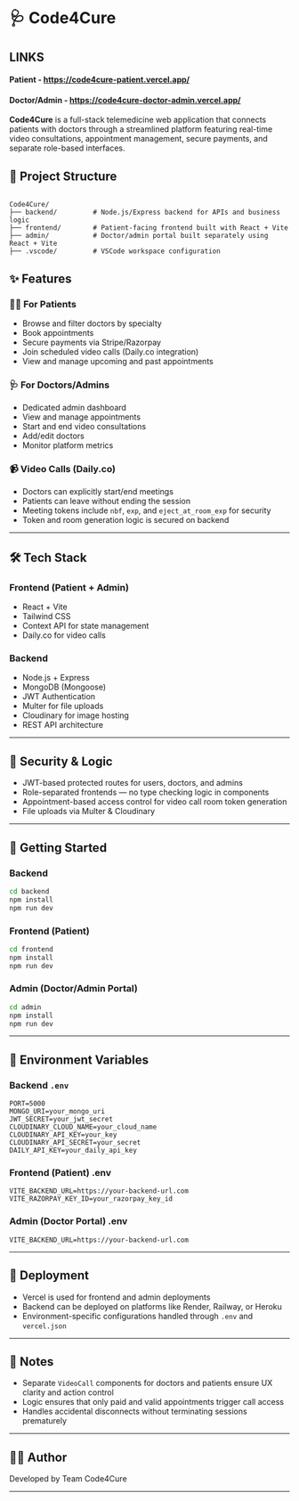 # 🩺 Code4Cure
## LINKS
#### Patient - https://code4cure-patient.vercel.app/
#### Doctor/Admin - https://code4cure-doctor-admin.vercel.app/

**Code4Cure** is a full-stack telemedicine web application that connects patients with doctors through a streamlined platform featuring real-time video consultations, appointment management, secure payments, and separate role-based interfaces.

## 📁 Project Structure

```

Code4Cure/
├── backend/         # Node.js/Express backend for APIs and business logic
├── frontend/        # Patient-facing frontend built with React + Vite
├── admin/           # Doctor/admin portal built separately using React + Vite
├── .vscode/         # VSCode workspace configuration

```

## ✨ Features

### 👨‍⚕️ For Patients
- Browse and filter doctors by specialty
- Book appointments
- Secure payments via Stripe/Razorpay
- Join scheduled video calls (Daily.co integration)
- View and manage upcoming and past appointments

### 🩺 For Doctors/Admins
- Dedicated admin dashboard
- View and manage appointments
- Start and end video consultations
- Add/edit doctors
- Monitor platform metrics

### 📹 Video Calls (Daily.co)
- Doctors can explicitly start/end meetings
- Patients can leave without ending the session
- Meeting tokens include `nbf`, `exp`, and `eject_at_room_exp` for security
- Token and room generation logic is secured on backend

---

## 🛠️ Tech Stack

### Frontend (Patient + Admin)
- React + Vite
- Tailwind CSS
- Context API for state management
- Daily.co for video calls

### Backend
- Node.js + Express
- MongoDB (Mongoose)
- JWT Authentication
- Multer for file uploads
- Cloudinary for image hosting
- REST API architecture

---

## 🔐 Security & Logic

- JWT-based protected routes for users, doctors, and admins
- Role-separated frontends — no type checking logic in components
- Appointment-based access control for video call room token generation
- File uploads via Multer & Cloudinary

---

## 🚀 Getting Started

### Backend

```bash
cd backend
npm install
npm run dev
````

### Frontend (Patient)

```bash
cd frontend
npm install
npm run dev
```

### Admin (Doctor/Admin Portal)

```bash
cd admin
npm install
npm run dev
```

---

## 🧪 Environment Variables

### Backend `.env`

```env
PORT=5000
MONGO_URI=your_mongo_uri
JWT_SECRET=your_jwt_secret
CLOUDINARY_CLOUD_NAME=your_cloud_name
CLOUDINARY_API_KEY=your_key
CLOUDINARY_API_SECRET=your_secret
DAILY_API_KEY=your_daily_api_key
```

### Frontend (Patient) .env
```env
VITE_BACKEND_URL=https://your-backend-url.com
VITE_RAZORPAY_KEY_ID=your_razorpay_key_id
```

### Admin (Doctor Portal) .env
```env
VITE_BACKEND_URL=https://your-backend-url.com
```
---

## 📂 Deployment

* Vercel is used for frontend and admin deployments
* Backend can be deployed on platforms like Render, Railway, or Heroku
* Environment-specific configurations handled through `.env` and `vercel.json`

---

## 📝 Notes

* Separate `VideoCall` components for doctors and patients ensure UX clarity and action control
* Logic ensures that only paid and valid appointments trigger call access
* Handles accidental disconnects without terminating sessions prematurely

---

## 👨‍💻 Author

Developed by Team Code4Cure

---
